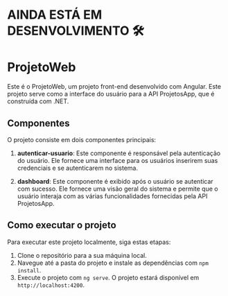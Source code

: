 # AINDA ESTÁ EM DESENVOLVIMENTO 🛠️

# ProjetoWeb

Este é o ProjetoWeb, um projeto front-end desenvolvido com Angular. Este projeto serve como a interface do usuário para a API ProjetosApp, que é construída com .NET.

## Componentes

O projeto consiste em dois componentes principais:

1. **autenticar-usuario**: Este componente é responsável pela autenticação do usuário. Ele fornece uma interface para os usuários inserirem suas credenciais e se autenticarem no sistema.

2. **dashboard**: Este componente é exibido após o usuário se autenticar com sucesso. Ele fornece uma visão geral do sistema e permite que o usuário interaja com as várias funcionalidades fornecidas pela API ProjetosApp.

## Como executar o projeto

Para executar este projeto localmente, siga estas etapas:

1. Clone o repositório para a sua máquina local.
2. Navegue até a pasta do projeto e instale as dependências com `npm install`.
3. Execute o projeto com `ng serve`. O projeto estará disponível em `http://localhost:4200`.
